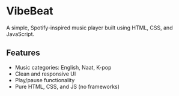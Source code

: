 # VibeBeat

A simple, Spotify-inspired music player built using HTML, CSS, and JavaScript.

## Features

- Music categories: English, Naat, K-pop
- Clean and responsive UI
- Play/pause functionality
- Pure HTML, CSS, and JS (no frameworks)


